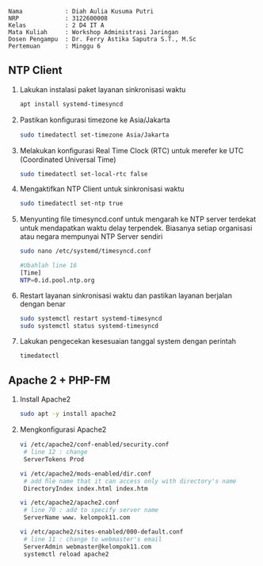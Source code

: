     Nama            : Diah Aulia Kusuma Putri
    NRP             : 3122600008
    Kelas           : 2 D4 IT A
    Mata Kuliah     : Workshop Administrasi Jaringan
    Dosen Pengampu  : Dr. Ferry Astika Saputra S.T., M.Sc
    Pertemuan       : Minggu 6

## NTP Client

1. Lakukan instalasi paket layanan sinkronisasi waktu
   ```bash
   apt install systemd-timesyncd
   ```
2. Pastikan konﬁgurasi timezone ke Asia/Jakarta
   ```bash
   sudo timedatectl set-timezone Asia/Jakarta
   ```
3. Melakukan konﬁgurasi Real Time Clock (RTC) untuk merefer ke UTC (Coordinated Universal Time)
   ```bash
   sudo timedatectl set-local-rtc false
   ```
4. Mengaktifkan NTP Client untuk sinkronisasi waktu
   ```bash
   sudo timedatectl set-ntp true
   ```
5. Menyunting ﬁle timesyncd.conf untuk mengarah ke NTP server terdekat untuk mendapatkan waktu
   delay terpendek. Biasanya setiap organisasi atau negara mempunyai NTP Server sendiri
   ```bash
   sudo nano /etc/systemd/timesyncd.conf
   ```
   ```bash
   #Ubahlah line 16
   [Time]
   NTP=0.id.pool.ntp.org
   ```
6. Restart layanan sinkronisasi waktu dan pastikan layanan berjalan dengan benar
   ```bash
   sudo systemctl restart systemd-timesyncd
   sudo systemctl status systemd-timesyncd
   ```
7. Lakukan pengecekan kesesuaian tanggal system dengan perintah
   ```bash
   timedatectl
   ```

## Apache 2 + PHP-FM

1. Install Apache2
   ```bash
   sudo apt -y install apache2
   ```
2. Mengkonﬁgurasi Apache2

   ```bash
   vi /etc/apache2/conf-enabled/security.conf
    # line 12 : change
    ServerTokens Prod
   ```

   ```bash
   vi /etc/apache2/mods-enabled/dir.conf
    # add ﬁle name that it can access only with directory's name
    DirectoryIndex index.html index.htm
   ```

   ```bash
   vi /etc/apache2/apache2.conf
    # line 70 : add to specify server name
    ServerName www. kelompok11.com
   ```

   ```bash
   vi /etc/apache2/sites-enabled/000-default.conf
    # line 11 : change to webmaster's email
    ServerAdmin webmaster@kelompok11.com
    systemctl reload apache2
   ```

   <!--

3. Melakukan test ke web browser

4. Install PHP 8.2

   ```bash
   apt -y install php8.2 php8.2-mbstring php-pear
   ```

   ```bash
   php -v
    PHP 8.2.7 (cli) (built: Jun 9 2023 19:37:27) (NTS)
    Copyright (c) The PHP Group
    Zend Engine v4.2.7, Copyright (c) Zend Technologies
    with Zend OPcache v8.2.7, Copyright (c), by Zend Technologies
   ```

   ```bash
   # verify installation to create a test script
   echo '<?php echo `php -i`."\n"; ?>' > php_test.php
   ```

   ```bash
   php php_test.php | head
    phpinfo()
    PHP Version => 8.2.7

    System => Linux dlp.srv.world 6.1.0-9-amd64 #1 SMP PREEMPT_DYNAMIC Debian 6.1.27-1
    (2023-05-08) x86_64
    Build Date => Jun 9 2023 19:37:27
    Build System => Linux
    Server API => Command Line Interface
    Virtual Directory Support => disabled
    Conﬁguration File (php.ini) Path => /etc/php/8.2/cli
    Loaded Conﬁguration File => /etc/php/8.2/cli/php.ini
   ```

5. Install PHP-FM

   ```bash
   sudo apt -y install php-fpm
   ```

6. Mengkonﬁgurasi PHP-FM pada ﬁle konﬁgurasi Apache

   ```bash
   vi /etc/apache2/sites-available/default-ssl.conf
    # add into <VirtualHost> - </VirtualHost>
        <FilesMatch \.php$>
        SetHandler "proxy:unix:/var/run/php/php8.2-fpm.sock|fcgi://localhost/"
        </FilesMatch>
    </VirtualHost>
   ```

   ```bash
   a2enmod proxy_fcgi setenvif
    Considering dependency proxy for proxy_fcgi:
    Enabling module proxy.
    Enabling module proxy_fcgi.
    Module setenvif already enabled
    To activate the new conﬁguration, you need to run:
    systemctl restart apache2
   ```

   ```bash
   a2enconf php8.2-fpm
    Enabling conf php8.1-fpm.
    To activate the new conﬁguration, you need to run:
    systemctl reload apache2
   ```

   ```bash
   systemctl restart php8.2-fpm apache2
   ```

7. Melakukan test validasi terhadap PHP-FM dengan membuat ﬁle info.php di root document
   ```bash
   echo '<?php phpinfo(); ?>' > /var/www/html/info.php
   ```
8. Lalu lakukan test di browser

## Database System : MariaDB

1. Lakukan nstalasi Maria DB 10.11

   ```bash
   apt -y install mariadb-server
   ```

   ```bash
   vi /etc/mysql/mariadb.conf.d/50-server.cnf
    # line 95 : conﬁrm default charset
    # if use 4 bytes UTF-8, specify [utf8mb4]
    character-set-server = utf8mb4
    collation-server = utf8mb4_general_ci
   ```

   ```bash
   systemctl restart mariadb
   ```

2. Inisial Konﬁgurasi dan testing database MariaDB Server
   ```bash
   mysql_secure_installation
   ```

## Email System

### POSTFIX : SMTP Server (TCP 25)

1. install postﬁx

   ```bash
   apt -y install postﬁx sasl2-bin
   # on this example, proceed to select [No Conﬁguration]
   # because conﬁgure all manually
   +--------+ Postﬁx Conﬁguration +--------+
   | General type of mail conﬁguration:    |
   |                                       |
   | No conﬁguration                       |
   | Internet Site                         |
   | Internet with smarthost               |
   | Satellite system                      |
   | Local only                            |
   |                                       |
   |                                       |
   |        <Ok>        <Cancel>           |
   |                                       |
   +---------------------------------------+
   ```

   ```bash
   cp /usr/share/postﬁx/main.cf.dist /etc/postﬁx/main.cf
   ```

   ```bash
   vi /etc/postﬁx/main.cf
    # line 82 : uncomment
    mail_owner = postﬁx
    # line 98 : uncomment and specify hostname
    myhostname = mail.kelompok11.local
    # line 106 : uncomment and specify domainname
    mydomain = kelompok11.local
    # line 127 : uncomment
    myorigin = $mydomain
    # line 141 : uncomment
    inet_interfaces = all
    # line 189 : uncomment
    mydestination = $myhostname, localhost.$mydomain, localhost, $mydomain
    # line 232 : uncomment
    local_recipient_maps = unix:passwd.byname $alias_maps
    # line 277 : uncomment
    mynetworks_style = subnet
    # line 294 : add your local network
    mynetworks = 127.0.0.0/8, 10.0.0.0/24, 192.168.0.0/16
    # line 416 : uncomment
    alias_maps = hash:/etc/aliases
    # line 427 : uncomment
    alias_database = hash:/etc/aliases
    # line 449 : uncomment
    home_mailbox = Maildir/
    # line 585: comment out and add
    #smtpd_banner = $myhostname ESMTP $mail_name (Debian/GNU)
    smtpd_banner = $myhostname ESMTP
    # line 659 : add
    sendmail_path = /usr/sbin/postﬁx
    # line 664 : add
    newaliases_path = /usr/bin/newaliases
    # line 669 : add
    mailq_path = /usr/bin/mailq
    # line 675 : add
    setgid_group = postdrop
    # line 679 : comment out
    #html_directory =
    # line 683 : comment out
    #manpage_directory =
    # line 688 : comment out
    #sample_directory =
    # line 692 : comment out
    #readme_directory =
    # line 692 : if also listen IPv6, change to [all]
    inet_protocols = ipv4
    # add follows to the end
    # disable SMTP VRFY command
    disable_vrfy_command = yes
    # require HELO command to sender hosts
    smtpd_helo_required = yes
    # limit an email size
    # example below means 10M bytes limit
    message_size_limit = 10240000
    # SMTP-Auth settings
    smtpd_sasl_type = dovecot
    smtpd_sasl_path = private/auth
    smtpd_sasl_auth_enable = yes
    smtpd_sasl_security_options = noanonymous
    smtpd_sasl_local_domain = $myhostname
    smtpd_recipient_restrictions = permit_mynetworks, permit_auth_destination,
    permit_sasl_authenticated, reject
   ```

   ```bash
   newaliases
   ```

   ```bash
   systemctl restart postﬁx
   ```

2. Menambahkan konﬁgurasi anti spam

   ```bash
   vi /etc/postﬁx/main.cf
    # add to the end
    # reject unknown clients that forward lookup and reverse lookup of their hostnames on DNS do
    not match
    smtpd_client_restrictions = permit_mynetworks, reject_unknown_client_hostname, permit
    # rejects senders that domain name set in FROM are not registered in DNS or
    # not registered with FQDN
    smtpd_sender_restrictions = permit_mynetworks, reject_unknown_sender_domain,
    reject_non_fqdn_sender
    # reject hosts that domain name set in FROM are not registered in DNS or
    # not registered with FQDN when your SMTP server receives HELO command
    smtpd_helo_restrictions = permit_mynetworks, reject_unknown_hostname,
    reject_non_fqdn_hostname, reject_invalid_hostname, permit
   ```

   ```bash
    systemctl restart postﬁx
   ```

### DOVECOT : IMAP4 (TCP 143) and POP3 (TCP110) Server

1. Lakukan instalasi Dovecot Server

   ```bash
   apt -y install dovecot-core dovecot-pop3d dovecot-imapd
   ```

   ```bash
   vi /etc/dovecot/dovecot.conf
    # line 30 : uncomment
    listen = *, ::
   ```

   ```bash
   vi /etc/dovecot/conf.d/10-auth.conf
    # line 10 : uncomment and change (allow plain text auth)
    disable_plaintext_auth = no
    # line 100 : add
    auth_mechanisms = plain login
   ```

   ```bash
   vi /etc/dovecot/conf.d/10-mail.conf
    # line 30 : change to Maildir
    mail_location = maildir:~/Maildir
   ```

   ```bash
   vi /etc/dovecot/conf.d/10-master.conf
    # line 107-109 : uncomment and add
    # Postﬁx smtp-auth
    unix_listener /var/spool/postﬁx/private/auth {
     mode = 0666
     user = postﬁx
     group = postﬁx
    }
   ```

   ```bash
   systemctl restart dovecot
   ```

### FINAL CHECK untuk semua SERVICES :

Akan terlihat hasilnyaseperti dibawah, dengan status Server (LISTEN) : MariaDB(MySQL), IMAP, POP3, DNS(domain), IMAPS, POP3S, SSH, Postﬁx (SMTP)

Melakukan Cek terhadap Layanan Posﬁx

````bash
telnet mail.kelompok11.local 25
``` -->
````
